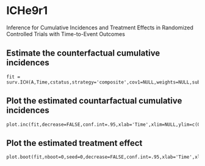 # ICHe9r1
Inference for Cumulative Incidences and Treatment Effects in Randomized Controlled Trials with Time-to-Event Outcomes

## Estimate the counterfactual cumulative incidences
    fit = surv.ICH(A,Time,cstatus,strategy='composite',cov1=NULL,weights=NULL,subset=NULL)

## Plot the estimated countarfactual cumulative incidences
    plot.inc(fit,decrease=FALSE,conf.int=.95,xlab='Time',xlim=NULL,ylim=c(0,1),legend=c('Treated','Controlled'),cex=0.8,...)

## Plot the estimated treatment effect
    plot.boot(fit,nboot=0,seed=0,decrease=FALSE,conf.int=.95,xlab='Time',xlim=NULL,ylim=c(-1,1),...)
